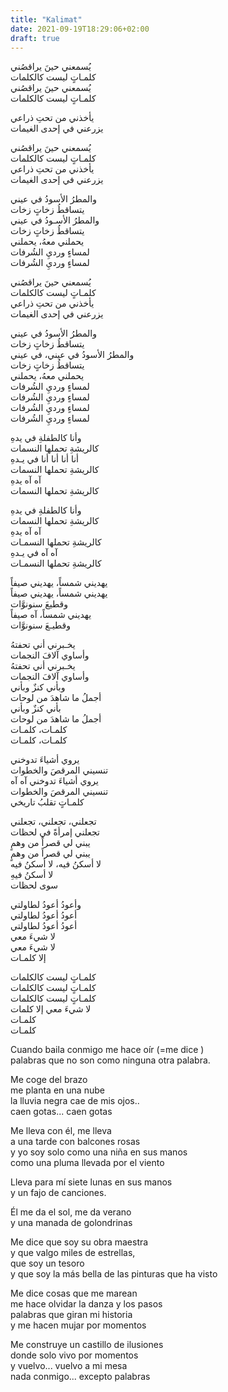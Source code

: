 ```yaml
---
title: "Kalimat"
date: 2021-09-19T18:29:06+02:00
draft: true
---
```



يُسمعني حينَ يراقصُني  
كلمـاتٍ ليست كالكلمات  
يُسمعني حينَ يراقصُني  
كلمـاتٍ ليست كالكلمات  


يأخذني من تحتِ ذراعي  
يزرعني في إحدى الغيمات  


يُسمعني حينَ يراقصُني  
كلمـاتٍ ليست كالكلمات  
يأخذني من تحتِ ذراعي  
يزرعني في إحدى الغيمات  


والمطرُ الأسودُ في عيني  
يتساقطُ زخاتٍ زخات  
والمطرُ الأسـودُ في عيني  
يتساقطُ زخاتٍ زخات  
يحملني معهُ، يحملني  
لمساءٍ ورديِ الشُرفات  
لمساءٍ ورديِ الشُرفات  


يُسمعني حينَ يراقصُني  
كلمـاتٍ ليست كالكلمات  
يأخذني من تحتِ ذراعي  
يزرعني في إحدى الغيمات  


والمطرُ الأسودُ في عيني  
يتساقطُ زخاتٍ زخات  
والمطرُ الأسودُ في عيني، في عيني  
يتساقطُ زخاتٍ زخات  
يحملني معهُ، يحملني  
لمساءٍ ورديِ الشُرفات  
لمساءٍ ورديِ الشُرفات  
لمساءٍ ورديِ الشُرفات  
لمساءٍ ورديِ الشُرفات  


وأنا كالطفلةِ في يدهِ  
كالريشةِ تحملها النسمات  
أنا أنا أنا أنا في يـدهِ  
كالريشةِ تحملها النسمات  
آه آه يدهِ  
كالريشةِ تحملها النسمات  


وأنا كالطفلةِ في يدهِ  
كالريشةِ تحملها النسمات  
آه آه يدهِ  
كالريشةِ تحملها النسمـات  
آه آه في يـدهِ  
كالريشةِ تحملها النسمـات  


يهديني شمساً، يهديني صيفاً  
يهديني شمساً، يهديني صيفاً  
وقطيعَ سنونوَّات  
يهديني شمساً، آه صيفاً  
وقطيـعَ سنونوَّات  


يخـبرني أني تحفتهُ  
وأساوي آلافَ النجمات  
يخـبرني أني تحفتهُ  
وأساوي آلافَ النجمات  
وبأني كنزٌ وبأني  
أجملُ ما شاهدَ من لوحات  
بأني كنزٌ وبأني  
أجملُ ما شاهدَ من لوحات  
كلمـات، كلمـات   
كلمـات، كلمـات  


يروي أشياءَ تدوخني  
تنسيني المرقصَ والخطوات  
يروي أشياءَ تدوخني آه آه  
تنسيني المرقصَ والخطوات  
كلمـاتٍ تقلبُ تاريخي  


تجعلني، تجعلني، تجعلني  
تجعلني إمرأةً في لحظات  
يبني لي قصراً من وهمٍ  
يبني لي قصراً من وهمٍ  
لا أسكنُ فيه، لا أسكنُ فيه  
لا أسكنُ فيهِ  
سوى لحظات  


وأعودُ أعودُ لطاولتي  
أعودُ أعودُ لطاولتي  
أعودُ أعودُ لطاولتي  
لا شيءَ معي  
لا شيءَ معي  
إلا كلمـات  


كلمـاتٍ ليست كالكلمات  
كلمـاتٍ ليست كالكلمات  
كلمـاتٍ ليست كالكلمات  
لا شيءَ معي إلا كلمات  
كلمـات  
كلمـات  


Cuando baila conmigo me hace oír  (=me dice )  
palabras que no son como ninguna otra palabra.  


Me coge del brazo  
me planta en una nube  
la lluvia negra cae de mis ojos..  
caen gotas... caen gotas  


Me lleva con él, me lleva  
a una tarde con balcones rosas  
y yo soy solo como una niña en sus manos  
como una pluma llevada por el viento  


Lleva para mí siete lunas en sus manos   
y un fajo de canciones.    

Él me da el sol, me da verano  
y una manada de golondrinas  
 
Me dice que soy su obra maestra  
y que valgo miles de estrellas,  
que soy un tesoro  
y que soy la más bella de las pinturas que ha visto  

Me dice cosas que me marean   
me hace olvidar la danza y los pasos  
palabras que giran mi historia  
y me hacen mujar por momentos  

Me construye un castillo de ilusiones    
donde solo vivo por momentos  
y vuelvo... vuelvo a mi mesa  
nada conmigo... excepto palabras   



